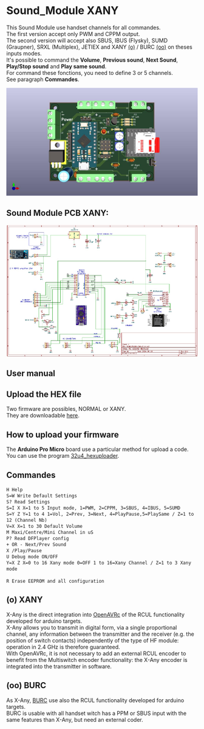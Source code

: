# Sound_Module XANY
This Sound Module use handset channels for all commandes.  
The first version accept only PWM and CPPM output.  
The second version will accept also SBUS, IBUS (Flysky), SUMD (Graupner), SRXL (Multiplex), JETIEX and XANY [(o)](https://github.com/pierrotm777/Sound_Module/blob/main/Hardware2/README.md#o-xany) / BURC [(oo)](https://github.com/pierrotm777/Sound_Module/blob/main/Hardware2/README.md#oo-burc) on theses inputs modes.  
It's possible to command the **Volume**, **Previous sound**, **Next Sound**, **Play/Stop sound** and **Play same sound**.  
For command these fonctions, you need to define 3 or 5 channels.  
See paragraph **Commandes**. 

![Top View](https://github.com/pierrotm777/Sound_Module/blob/main/Hardware2/Sound_Module_Xany_Top.jpg)  

## Sound Module PCB XANY:
![Schematic](https://github.com/pierrotm777/Sound_Module/blob/main/Hardware2/Sound_Module_v1.1.jpg)

## User manual


## Upload the HEX file
Two firmware are possibles, NORMAL or XANY.  
They are downloadable [here](https://github.com/pierrotm777/Sound_Module/tree/main/Firmware).  

## How to upload your firmware
The **Arduino Pro Micro** board use a particular method for upload a code.  
You can use the program [32u4_hexuploader](https://github.com/uriba107/32u4_hexuploader).


## Commandes
```SOUND_MODULE V1.0 [Use RC_NANY libs] (C) pierrotm777
H Help
S=W Write Default Settings
S? Read Settings
S=I X X=1 to 5 Input mode, 1=PWM, 2=CPPM, 3=SBUS, 4=IBUS, 5=SUMD
S=Y Z Y=1 to 4 1=Vol, 2=Prev, 3=Next, 4=PlayPause,5=PlaySame / Z=1 to 12 (Channel Nb)
V=X X=1 to 30 Default Volume
M Maxi/Centre/Mini Channel in uS
P? Read DFPlayer config
+ OR - Next/Prev Sound
X /Play/Pause
U Debug mode ON/OFF
Y=X Z X=0 to 16 Xany mode 0=OFF 1 to 16=Xany Channel / Z=1 to 3 Xany mode
  
R Erase EEPROM and all configuration

```

## (o) XANY
X-Any is the direct integration into [OpenAVRc](https://github.com/Ingwie/OpenAVRc_Dev) of the RCUL functionality developed for arduino targets.  
X-Any allows you to transmit in digital form, via a single proportional channel, any information between the transmitter and the receiver (e.g. the position of switch contacts) independently of the type of HF module: operation in 2.4 GHz is therefore guaranteed.  
With OpenAVRc, it is not necessary to add an external RCUL encoder to benefit from the Multiswitch encoder functionality: the X-Any encoder is integrated into the transmitter in software.  

## (oo) BURC
As X-Any, [BURC](https://github.com/pierrotm777/BURC_Encoder) use also the RCUL functionality developed for arduino targets.  
BURC is usable with all handset witch has a PPM or SBUS input with the same features than X-Any, but need an external coder.  

